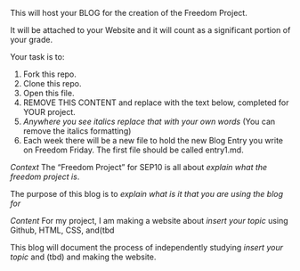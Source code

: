 This will host your BLOG for the creation of the Freedom Project.

It will be attached to your Website and it will count as a significant portion of your grade.

Your task is to:

1. Fork this repo.
2. Clone this repo.
3. Open this file. 
4. REMOVE THIS CONTENT and replace with the text below, completed for YOUR project.
5. *Anywhere you see* _italics_ *replace that with your own words* (You can remove the italics formatting)
6. Each week there will be a new file to hold the new Blog Entry you write on Freedom Friday. The first file should be called entry1.md.

*Context*
The “Freedom Project” for SEP10 is all about _explain what the freedom project is_. 

The purpose of this blog is to _explain what is it that you are using the blog for_ 

*Content*
For my project, I am making a website about _insert your topic_ using Github, HTML, CSS, and(tbd

This blog will document the process of independently studying _insert your topic_ and (tbd) and making the website.
